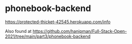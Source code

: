 # phonebook-backend

https://protected-thicket-42545.herokuapp.com/info

Also found at https://github.com/hanipman/Full-Stack-Open-2021/tree/main/part3/phonebook-backend